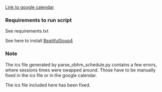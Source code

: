 
[Link to google calendar](https://calendar.google.com/calendar/u/0?cid=MTdhOWQ0YTVlMmMxODQ5YTczM2Q4YWQwMGQ5NTE1OTBjNDUzM2M2NzBiMWZiODQ3MzU0N2Q1NTlmMTBiNGRjN0Bncm91cC5jYWxlbmRhci5nb29nbGUuY29t) 

### Requirements to run script

See requirements.txt

See here to install [BeatifulSoup4](https://www.crummy.com/software/BeautifulSoup/bs4/doc/#installing-beautiful-soup)


### Note

The ics file generated by parse_obhm_schedule.py contains a few errors,
where sessions times were swapped around.
Those have to be manually fixed in the ics file or in the google calendar.

The ics file included here has been fixed.
